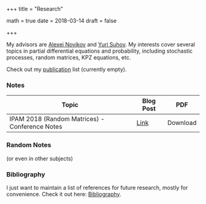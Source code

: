 +++
title = "Research"

math = true
date = 2018-03-14
draft = false

+++

My advisors are [Alexei Novikov](https://www.math.psu.edu/~anovikov/) and [Yuri Suhov](http://www.statslab.cam.ac.uk/Dept/People/suhov.html). My interests cover several topics in partial differential equations and probability, including stochastic processes, random matrices, KPZ equations, etc.

Check out my [publication](/publication) list (currently empty). 

### Notes

**Topic** | **Blog Post** | **PDF**
--- | --- | ---
IPAM 2018 (Random Matrices) - Conference Notes| [Link](/post/ipam2018_RMT) | Download


### Random Notes
(or even in other subjects)

### Bibliography

I just want to maintain a list of references for future research, mostly for convenience. Check it out here: [Bibliography](/bibliography).
